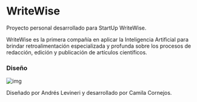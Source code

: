 # WriteWise

Proyecto personal desarrollado para StartUp WriteWise.

WriteWise es la primera compañía en aplicar la Inteligencia Artificial para brindar retroalimentación especializada y profunda sobre los procesos de redacción, edición y publicación de artículos científicos.

### Diseño

![img](https://image.ibb.co/mLawEn/Maqueta_COMPLETA.jpg)

Diseñado por Andrés Levineri y desarrollado por Camila Cornejos.

